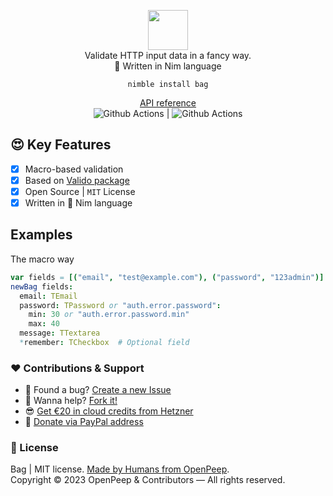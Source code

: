 <p align="center">
  <img src="https://github.com/openpeep/bag/blob/main/.github/logo.png" width="64px"><br>
  Validate HTTP input data in a fancy way.<br>👑 Written in Nim language
</p>

<p align="center">
  <code>nimble install bag</code>
</p>

<p align="center">
  <a href="https://openpeep.github.io/bag">API reference</a><br>
  <img src="https://github.com/openpeep/bag/workflows/test/badge.svg" alt="Github Actions"> | <img src="https://github.com/openpeep/bag/workflows/docs/badge.svg" alt="Github Actions">
</p>

## 😍 Key Features
- [x] Macro-based validation
- [x] Based on [Valido package](https://github.com/openpeep/valido)
- [x] Open Source | `MIT` License
- [x] Written in 👑 Nim language

## Examples

The macro way
```nim
var fields = [("email", "test@example.com"), ("password", "123admin")]
newBag fields:
  email: TEmail
  password: TPassword or "auth.error.password":
    min: 30 or "auth.error.password.min"
    max: 40
  message: TTextarea
  *remember: TCheckbox  # Optional field
```

### ❤ Contributions & Support
- 🐛 Found a bug? [Create a new Issue](https://github.com/openpeep/bag/issues)
- 👋 Wanna help? [Fork it!](https://github.com/openpeep/bag/fork)
- 😎 [Get €20 in cloud credits from Hetzner](https://hetzner.cloud/?ref=Hm0mYGM9NxZ4)
- 🥰 [Donate via PayPal address](https://www.paypal.com/donate/?hosted_button_id=RJK3ZTDWPL55C)

### 🎩 License
Bag | MIT license. [Made by Humans from OpenPeep](https://github.com/openpeep).<br>
Copyright &copy; 2023 OpenPeep & Contributors &mdash; All rights reserved.
